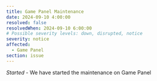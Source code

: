 ```yaml
---
title: Game Panel Maintenance
date: 2024-09-10 4:00:00
resolved: false
resolvedWhen: 2024-09-10 6:00:00
# Possible severity levels: down, disrupted, notice
severity: notice
affected:
  - Game Panel
section: issue
---
```



*Started* - We have started the maintenance on Game Panel
